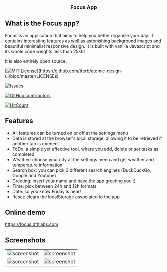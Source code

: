 <h3 align="center">
  Focus App
</h3>

## What is the Focus app?

Focus is an application that aims to help you better organize your day. It contains interesting features as
well as astonishing background images and beautiful minimalist responsive design. It is built with vanilla Javascript and its whole code weights less than 25kb!

It is also entirely open source.

[![MIT License](https://img.shields.io/apm/l/atomic-design-ui.svg?)](https://github.com/tterb/atomic-design-ui/blob/master/LICENSEs)

[![Issues](https://img.shields.io/github/issues-raw/tterb/PlayMusic.svg?maxAge=25000)](https://github.com/tterb/Hyde/issues)

[![GitHub contributors](https://img.shields.io/github/contributors/cdnjs/cdnjs.svg?style=flat)]()  

[![HitCount](http://hits.dwyl.io/tterb/Hyde.svg)](http://hits.dwyl.io/tterb/Hyde)



## Features

- All features can be turned on or off at the settings menu
- Data is stored at the browser's local storage, allowing it to be retrieved if another tab is opened
- ToDo: a simple yet effective tool, where you add, delete or set tasks as completed
- Weather: choose your city at the settings menu and get weather and temperature information
- Search box: you can pick 3 different search engines (DuckDuckGo, Google and Youtube)
- Greeting: insert your name and have the app greeting you :)
- Time: pick between 24h and 12h formats
- Date: so you know Friday is near!
- Reset: clears the localStorage associated to the app


## Online demo

<a href="https://focus.dthlabs.com" alt="Focus app demo">https://focus.dthlabs.com</a>


## Screenshots

 <table style="width:100%; border: none;">
  <tr style="border: none;">
    <td style="border: none;">
      <img src="https://i.imgur.com/QZPzr93.png" alt="screenshot">
    </td>
    <td style="border: none;">
      <img src="https://i.imgur.com/vbSSOp9.png" alt="screenshot">
    </td>
  </tr>
  <tr style="border: none;">
    <td style="border: none;">
      <img src="https://i.imgur.com/9zuYTlR.png" alt="screenshot">
    </td>
    <td style="border: none;">
      <img src="https://i.imgur.com/fmdh7yY.png" alt="screenshot">
    </td>
  </tr>
</table> 

